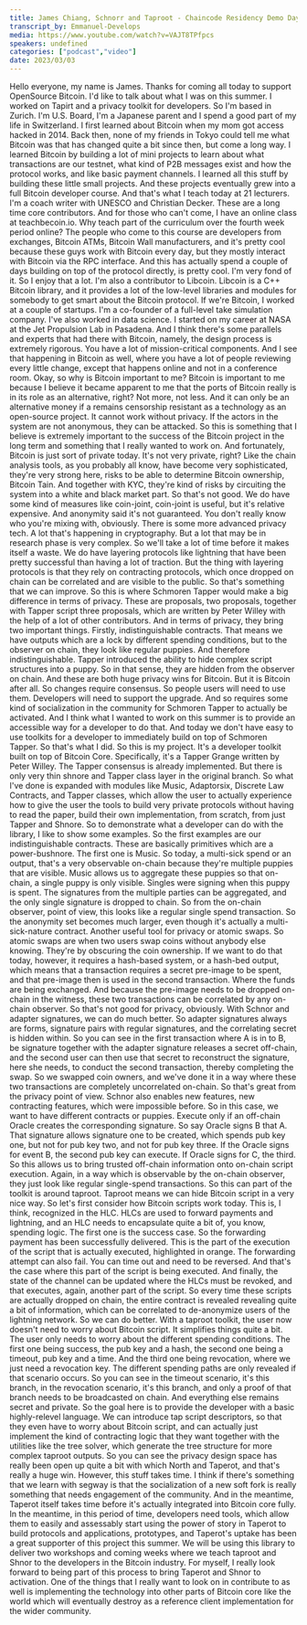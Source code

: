 ```yaml
---
title: James Chiang, Schnorr and Taproot - Chaincode Residency Demo Day
transcript_by: Emmanuel-Develops 
media: https://www.youtube.com/watch?v=VAJT8TPfpcs
speakers: undefined
categories: ["podcast","video"]
date: 2023/03/03
---
```


 Hello everyone, my name is James. Thanks for coming all today to support OpenSource Bitcoin. I'd like to talk about what I was on this summer. I worked on Tapirt and a privacy toolkit for developers. So I'm based in Zurich. I'm U.S. Board, I'm a Japanese parent and I spend a good part of my life in Switzerland. I first learned about Bitcoin when my mom got access hacked in 2014. Back then, none of my friends in Tokyo could tell me what Bitcoin was that has changed quite a bit since then, but come a long way. I learned Bitcoin by building a lot of mini projects to learn about what transactions are our testnet, what kind of P2B messages exist and how the protocol works, and like basic payment channels. I learned all this stuff by building these little small projects. And these projects eventually grew into a full Bitcoin developer course. And that's what I teach today at 21 lecturers. I'm a coach writer with UNESCO and Christian Decker. These are a long time core contributors. And for those who can't come, I have an online class at teachbecoin.io. Why teach part of the curriculum over the fourth week period online? The people who come to this course are developers from exchanges, Bitcoin ATMs, Bitcoin Wall manufacturers, and it's pretty cool because these guys work with Bitcoin every day, but they mostly interact with Bitcoin via the RPC interface. And this has actually spend a couple of days building on top of the protocol directly, is pretty cool. I'm very fond of it. So I enjoy that a lot. I'm also a contributor to Libcoin. Libcoin is a C++ Bitcoin library, and it provides a lot of the low-level libraries and modules for somebody to get smart about the Bitcoin protocol. If we're Bitcoin, I worked at a couple of startups. I'm a co-founder of a full-level take simulation company. I've also worked in data science. I started on my career at NASA at the Jet Propulsion Lab in Pasadena. And I think there's some parallels and experts that had there with Bitcoin, namely, the design process is extremely rigorous. You have a lot of mission-critical components. And I see that happening in Bitcoin as well, where you have a lot of people reviewing every little change, except that happens online and not in a conference room. Okay, so why is Bitcoin important to me? Bitcoin is important to me because I believe it became apparent to me that the ports of Bitcoin really is in its role as an alternative, right? Not more, not less. And it can only be an alternative money if a remains censorship resistant as a technology as an open-source project. It cannot work without privacy. If the actors in the system are not anonymous, they can be attacked. So this is something that I believe is extremely important to the success of the Bitcoin project in the long term and something that I really wanted to work on. And fortunately, Bitcoin is just sort of private today. It's not very private, right? Like the chain analysis tools, as you probably all know, have become very sophisticated, they're very strong here, risks to be able to determine Bitcoin ownership, Bitcoin Tain. And together with KYC, they're kind of risks by circuiting the system into a white and black market part. So that's not good. We do have some kind of measures like coin-joint, coin-joint is useful, but it's relative expensive. And anonymity said it's not guaranteed. You don't really know who you're mixing with, obviously. There is some more advanced privacy tech. A lot that's happening in cryptography. But a lot that may be in research phase is very complex. So we'll take a lot of time before it makes itself a waste. We do have layering protocols like lightning that have been pretty successful than having a lot of traction. But the thing with layering protocols is that they rely on contracting protocols, which once dropped on chain can be correlated and are visible to the public. So that's something that we can improve. So this is where Schmoren Tapper would make a big difference in terms of privacy. These are proposals, two proposals, together with Tapper script three proposals, which are written by Peter Willey with the help of a lot of other contributors. And in terms of privacy, they bring two important things. Firstly, indistinguishable contracts. That means we have outputs which are a lock by different spending conditions, but to the observer on chain, they look like regular puppies. And therefore indistinguishable. Tapper introduced the ability to hide complex script structures into a puppy. So in that sense, they are hidden from the observer on chain. And these are both huge privacy wins for Bitcoin. But it is Bitcoin after all. So changes require consensus. So people users will need to use them. Developers will need to support the upgrade. And so requires some kind of socialization in the community for Schmoren Tapper to actually be activated. And I think what I wanted to work on this summer is to provide an accessible way for a developer to do that. And today we don't have easy to use toolkits for a developer to immediately build on top of Schmoren Tapper. So that's what I did. So this is my project. It's a developer toolkit built on top of Bitcoin Core. Specifically, it's a Tapper Grange written by Peter Willey. The Tapper consensus is already implemented. But there is only very thin shnore and Tapper class layer in the original branch. So what I've done is expanded with modules like Music, Adaptorsix, Discrete Law Contracts, and Tapper classes, which allow the user to actually experience how to give the user the tools to build very private protocols without having to read the paper, build their own implementation, from scratch, from just Tapper and Shnore. So to demonstrate what a developer can do with the library, I like to show some examples. So the first examples are our indistinguishable contracts. These are basically primitives which are a power-bushnore. The first one is Music. So today, a multi-sick spend or an output, that's a very observable on-chain because they're multiple puppies that are visible. Music allows us to aggregate these puppies so that on-chain, a single puppy is only visible. Singles were signing when this puppy is spent. The signatures from the multiple parties can be aggregated, and the only single signature is dropped to chain. So from the on-chain observer, point of view, this looks like a regular single spend transaction. So the anonymity set becomes much larger, even though it's actually a multi-sick-nature contract. Another useful tool for privacy or atomic swaps. So atomic swaps are when two users swap coins without anybody else knowing. They're by obscuring the coin ownership. If we want to do that today, however, it requires a hash-based system, or a hash-bed output, which means that a transaction requires a secret pre-image to be spent, and that pre-image then is used in the second transaction. Where the funds are being exchanged. And because the pre-image needs to be dropped on-chain in the witness, these two transactions can be correlated by any on-chain observer. So that's not good for privacy, obviously. With Schnor and adapter signatures, we can do much better. So adapter signatures always are forms, signature pairs with regular signatures, and the correlating secret is hidden within. So you can see in the first transaction where A is in to B, be signature together with the adapter signature releases a secret off-chain, and the second user can then use that secret to reconstruct the signature, here she needs, to conduct the second transaction, thereby completing the swap. So we swapped coin owners, and we've done it in a way where these two transactions are completely uncorrelated on-chain. So that's great from the privacy point of view. Schnor also enables new features, new contracting features, which were impossible before. So in this case, we want to have different contracts or puppies. Execute only if an off-chain Oracle creates the corresponding signature. So say Oracle signs B that A. That signature allows signature one to be created, which spends pub key one, but not for pub key two, and not for pub key three. If the Oracle signs for event B, the second pub key can execute. If Oracle signs for C, the third. So this allows us to bring trusted off-chain information onto on-chain script execution. Again, in a way which is observable by the on-chain observer, they just look like regular single-spend transactions. So this can part of the toolkit is around taproot. Taproot means we can hide Bitcoin script in a very nice way. So let's first consider how Bitcoin scripts work today. This is, I think, recognized in the HLC. HLCs are used to forward payments and lightning, and an HLC needs to encapsulate quite a bit of, you know, spending logic. The first one is the success case. So the forwarding payment has been successfully delivered. This is the part of the execution of the script that is actually executed, highlighted in orange. The forwarding attempt can also fail. You can time out and need to be reversed. And that's the case where this part of the script is being executed. And finally, the state of the channel can be updated where the HLCs must be revoked, and that executes, again, another part of the script. So every time these scripts are actually dropped on chain, the entire contract is revealed revealing quite a bit of information, which can be correlated to de-anonymize users of the lightning network. So we can do better. With a taproot toolkit, the user now doesn't need to worry about Bitcoin script. It simplifies things quite a bit. The user only needs to worry about the different spending conditions. The first one being success, the pub key and a hash, the second one being a timeout, pub key and a time. And the third one being revocation, where we just need a revocation key. The different spending paths are only revealed if that scenario occurs. So you can see in the timeout scenario, it's this branch, in the revocation scenario, it's this branch, and only a proof of that branch needs to be broadcasted on chain. And everything else remains secret and private. So the goal here is to provide the developer with a basic highly-relevel language. We can introduce tap script descriptors, so that they even have to worry about Bitcoin script, and can actually just implement the kind of contracting logic that they want together with the utilities like the tree solver, which generate the tree structure for more complex taproot outputs. So you can see the privacy design space has really been open up quite a bit with which North and Taperot, and that's really a huge win. However, this stuff takes time. I think if there's something that we learn with segway is that the socialization of a new soft fork is really something that needs engagement of the community. And in the meantime, Taperot itself takes time before it's actually integrated into Bitcoin core fully. In the meantime, in this period of time, developers need tools, which allow them to easily and assessably start using the power of story in Taperot to build protocols and applications, prototypes, and Taperot's uptake has been a great supporter of this project this summer. We will be using this library to deliver two workshops and coming weeks where we teach taproot and Shnor to the developers in the Bitcoin industry. For myself, I really look forward to being part of this process to bring Taperot and Shnor to activation. One of the things that I really want to look on in contribute to as well is implementing the technology into other parts of Bitcoin core like the world which will eventually destroy as a reference client implementation for the wider community.
